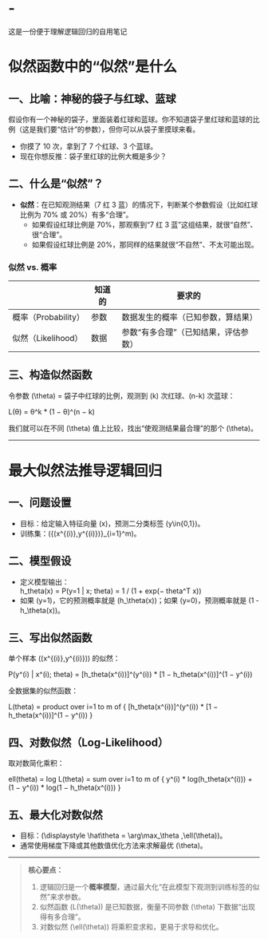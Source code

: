 # -
这是一份便于理解逻辑回归的自用笔记
# 似然函数中的“似然”是什么

## 一、比喻：神秘的袋子与红球、蓝球

假设你有一个神秘的袋子，里面装着红球和蓝球。你不知道袋子里红球和蓝球的比例（这是我们要“估计”的参数），但你可以从袋子里摸球来看。

- 你摸了 10 次，拿到了 7 个红球、3 个蓝球。  
- 现在你想反推：袋子里红球的比例大概是多少？

## 二、什么是“似然”？

- **似然**：在已知观测结果（7 红 3 蓝）的情况下，判断某个参数假设（比如红球比例为 70% 或 20%）有多“合理”。  
  - 如果假设红球比例是 70%，那观察到“7 红 3 蓝”这组结果，就很“自然”、很“合理”。  
  - 如果假设红球比例是 20%，那同样的结果就很“不自然”、不太可能出现。

### 似然 vs. 概率

|   | 知道的 | 要求的                      |
|---|--------|-----------------------------|
| 概率（Probability） | 参数   | 数据发生的概率（已知参数，算结果） |
| 似然（Likelihood）   | 数据   | 参数“有多合理”（已知结果，评估参数） |

## 三、构造似然函数

令参数 \(\theta\) = 袋子中红球的比例，观测到 \(k\) 次红球、\(n-k\) 次蓝球：

L(θ) = θ^k * (1 − θ)^(n − k)

我们就可以在不同 \(\theta\) 值上比较，找出“使观测结果最合理”的那个 \(\theta\)。

---

# 最大似然法推导逻辑回归

## 一、问题设置

- 目标：给定输入特征向量 \(x\)，预测二分类标签 \(y\in\{0,1\}\)。  
- 训练集：\(\{(x^{(i)},y^{(i)})\}_{i=1}^m\)。

## 二、模型假设

- 定义模型输出：  
h_theta(x) = P(y=1 | x; theta) = 1 / (1 + exp(− theta^T x))
- 如果 \(y=1\)，它的预测概率就是 \(h_\theta(x)\)；如果 \(y=0\)，预测概率就是 \(1 - h_\theta(x)\)。

## 三、写出似然函数

单个样本 \((x^{(i)},y^{(i)})\) 的似然：

P(y^(i) | x^(i); theta) = [h_theta(x^(i))]^(y^(i)) * [1 − h_theta(x^(i))]^(1 − y^(i))

全数据集的似然函数：

L(theta) = product over i=1 to m of { [h_theta(x^(i))]^(y^(i)) * [1 − h_theta(x^(i))]^(1 − y^(i)) }

## 四、对数似然（Log-Likelihood）

取对数简化乘积：

ell(theta) = log L(theta) = sum over i=1 to m of { y^(i) * log(h_theta(x^(i))) + (1 − y^(i)) * log(1 − h_theta(x^(i))) }

## 五、最大化对数似然

- 目标：\(\displaystyle \hat\theta = \arg\max_\theta \,\ell(\theta)\)。  
- 通常使用梯度下降或其他数值优化方法来求解最优 \(\theta\)。

---

> **核心要点：**  
> 1. 逻辑回归是一个**概率模型**，通过最大化“在此模型下观测到训练标签的似然”来求参数。  
> 2. 似然函数 \(L(\theta)\) 是已知数据，衡量不同参数 \(\theta\) 下数据“出现得有多合理”。  
> 3. 对数似然 \(\ell(\theta)\) 将乘积变求和，更易于求导和优化。  
